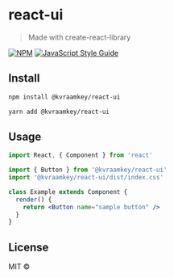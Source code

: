 # react-ui

> Made with create-react-library

[![NPM](https://img.shields.io/npm/v/react-ui.svg)](https://www.npmjs.com/package/react-ui) [![JavaScript Style Guide](https://img.shields.io/badge/code_style-standard-brightgreen.svg)](https://standardjs.com)

## Install

```bash
npm install @kvraamkey/react-ui
```

```bash
yarn add @kvraamkey/react-ui
```

## Usage

```jsx
import React, { Component } from 'react'

import { Button } from '@kvraamkey/react-ui'
import '@kvraamkey/react-ui/dist/index.css'

class Example extends Component {
  render() {
    return <Button name="sample button" />
  }
}
```

## License

MIT © [](https://github.com/)

